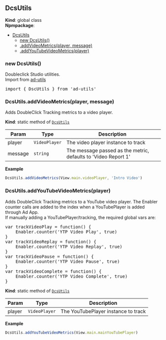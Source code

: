 <a name="DcsUtils"></a>

## DcsUtils
**Kind**: global class  
**Npmpackage**:   

* [DcsUtils](#DcsUtils)
    * [new DcsUtils()](#new_DcsUtils_new)
    * [.addVideoMetrics(player, message)](#DcsUtils.addVideoMetrics)
    * [.addYouTubeVideoMetrics(player)](#DcsUtils.addYouTubeVideoMetrics)

<a name="new_DcsUtils_new"></a>

### new DcsUtils()
Doubleclick Studio utilities. <br>
Import from <a href="https://github.com/ff0000-ad-tech/ad-utils">ad-utils</a>
<br>
<pre class="sunlight-highlight-javascript">
import { DscUtils } from 'ad-utils'
</pre>

<a name="DcsUtils.addVideoMetrics"></a>

### DcsUtils.addVideoMetrics(player, message)
Adds DoubleClick Tracking metrics to a video player.

**Kind**: static method of [<code>DcsUtils</code>](#DcsUtils)  

| Param | Type | Description |
| --- | --- | --- |
| player | <code>VideoPlayer</code> | The video player instance to track |
| message | <code>string</code> | The message passed as the metric, defaults to 'Video Report 1' |

**Example**  
```js
DcsUtils.addVideoMetrics(View.main.videoPlayer, 'Intro Video')
```
<a name="DcsUtils.addYouTubeVideoMetrics"></a>

### DcsUtils.addYouTubeVideoMetrics(player)
Adds DoubleClick Tracking metrics to a YouTube video player.  The Enabler counter calls are added to the
index when a YouTubePlayer is added through Ad App.<br>
If manually adding a YouTubePlayer/tracking, the required global vars are:<br>
<pre class="sunlight-highlight-javascript">
var trackVideoPlay = function() {
	Enabler.counter('YTP Video Play', true)
}
var trackVideoReplay = function() {
	Enabler.counter('YTP Video Replay', true)
}
var trackVideoPause = function() {
	Enabler.counter('YTP Video Pause', true)
}
var trackVideoComplete = function() {
	Enabler.counter('YTP Video Complete', true)
}
</pre>

**Kind**: static method of [<code>DcsUtils</code>](#DcsUtils)  

| Param | Type | Description |
| --- | --- | --- |
| player | <code>VideoPlayer</code> | The YouTubePlayer instance to track |

**Example**  
```js
DcsUtils.addYouTubeVideoMetrics(View.main.mainYouTubePlayer)
```
